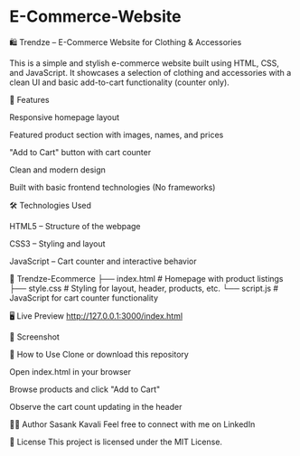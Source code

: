 # E-Commerce-Website

🛍️ Trendze – E-Commerce Website for Clothing & Accessories

This is a simple and stylish e-commerce website built using HTML, CSS, and JavaScript. It showcases a selection of clothing and accessories with a clean UI and basic add-to-cart functionality (counter only).


🚀 Features

Responsive homepage layout

Featured product section with images, names, and prices

"Add to Cart" button with cart counter

Clean and modern design

Built with basic frontend technologies (No frameworks)


🛠️ Technologies Used

HTML5 – Structure of the webpage

CSS3 – Styling and layout

JavaScript – Cart counter and interactive behavior


📁 Trendze-Ecommerce
├── index.html         # Homepage with product listings
├── style.css          # Styling for layout, header, products, etc.
└── script.js          # JavaScript for cart counter functionality


🖥️ Live Preview
http://127.0.0.1:3000/index.html


📸 Screenshot



📌 How to Use
Clone or download this repository

Open index.html in your browser

Browse products and click "Add to Cart"

Observe the cart count updating in the header

🧑‍💻 Author
Sasank Kavali
Feel free to connect with me on LinkedIn

📄 License
This project is licensed under the MIT License.
